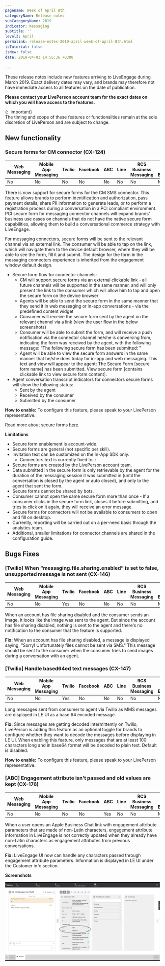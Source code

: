 ```yaml
---
pagename: Week of April 8th
categoryName: Release notes
subCategoryName: 2019
indicator: messaging
subtitle: ''
level3: April
permalink: release-notes-2019-april-week-of-april-8th.html
isTutorial: false
isNew: false
date: 2019-04-03 14:56:36 +0300

---
```

These release notes include new features arriving to LiveEngage during March 2019. Exact delivery dates may vary, and brands may therefore not have immediate access to all features on the date of publication.

**Please contact your LivePerson account team for the exact dates on which you will have access to the features.**

{: .important}  
The timing and scope of these features or functionalities remain at the sole discretion of LivePerson and are subject to change.

## New functionality

### Secure forms for CM connector (CX-124)

| Web Messaging | Mobile App Messaging | Twilio | Facebook | ABC | Line | RCS Business Messaging | Google My Business | WhatsApp | CM | Chat |
| --- | --- | --- | --- | --- | --- | --- | --- | --- | --- | --- |
| No | No | No | No | No | No | No | No | No | Yes | No |

There is now support for secure forms for the CM SMS connector. This feature allows brands to perform identification and authorization, pass payment details, share PII information to generate leads, or to perform a registration process during a conversation in a PCI compliant environment. PCI secure form for messaging connector channels will expand brands’ business use cases on channels that do not have the native secure form capabilities, allowing them to build a conversational commerce strategy with LiveEngage.

For messaging connectors, secure forms will be sent to the relevant channel via an external link. The consumer will be able to tap on the link, which will navigate them to the device default browser, where they will be able to see the form, fill it and submit. The design for the form in the messaging connectors experience is inherited from the engagement window default design.

* Secure form flow for connector channels:
  * CM will support secure forms via an external clickable link - all future channels will be supported in the same manner, and will only present the link to the consumer which will allow him to tap and open the secure form on the device browser
  * Agents will be able to send the secure form in the same manner that they send it in web messaging or in-app conversations - via the predefined content widget
  * Consumer will receive the secure form sent by the agent on the relevant channel via a link (view the user flow in the below screenshots)
  * Consumer will be able to submit the form, and will receive a push notification via the connector channel he/she is conversing from, indicating the form was received by the agent, with the following message: “The following secure form has been submitted: ”
  * Agent will be able to view the secure form answers in the same manner that he/she does today for in-app and web messaging. This text and view will appear to the agent: The Secure Form \[secure form name\] has been submitted. View secure form \[contains clickable link to view secure form content\].
* Agent conversation transcript indicators for connectors secure forms will show the following status:
  * Sent by the agent
  * Received by the consumer
  * Submitted by the consumer

**How to enable:** To configure this feature, please speak to your LivePerson representative.

Read more about secure forms [here](https://knowledge.liveperson.com/security-regulations-secure-forms-secure-forms-for-messaging-user-guide.html). 

**Limitations**

* Secure form enablement is account-wide.
* Secure forms are general (not specific per skill).
* Invitation text can be customized on the In-App SDK only.
  * Connectors text is currently fixed to: <secure form name>: <secure form link>
* Secure forms are created by the LivePerson account team.
* Data submitted in the secure form is only retrievable by the agent for the duration of the messaging session it was submitted in (until the conversation is closed by the agent or auto closed), and only to the agent that sent the form.
* Secure forms cannot be shared by bots.
* Consumer cannot open the same secure form more than once - If a consumer clicks in the secure form link, closes it before submitting, and tries to click on it again, they will receive an error message.
* Secure forms for connectors will not be available to consumers to open and fill on desktop.
* Currently, reporting will be carried out on a per-need basis through the analytics team.
* Additional, smaller limitations for connector channels are shared in the configuration guide.

## Bugs Fixes

### \[Twilio\] When “messaging.file.sharing.enabled” is set to false, unsupported message is not sent (CX-146)

| Web Messaging | Mobile App Messaging | Twilio | Facebook | ABC | Line | RCS Business Messaging | Google My Business | WhatsApp | CM | Chat |
| --- | --- | --- | --- | --- | --- | --- | --- | --- | --- | --- |
| No | No | Yes | No | No | No | No | No | No | No | No |

When an account has file sharing disabled and the consumer sends an image, it looks like the image was sent to the agent. But since the account has file sharing disabled, nothing is sent to the agent and there's no notification to the consumer that the feature is supported.

**Fix:** When an account has file sharing disabled, a message is displayed saying, "Sorry! Unfortunately files cannot be sent via SMS." This message should be sent to the consumer when the consumer tries to send images during a conversation with an agent.

### \[Twilio\] Handle based64ed text messages (CX-147)

| Web Messaging | Mobile App Messaging | Twilio | Facebook | ABC | Line | RCS Business Messaging | Google My Business | WhatsApp | CM | Chat |
| --- | --- | --- | --- | --- | --- | --- | --- | --- | --- | --- |
| No | No | Yes | No | No | No | No | No | No | No | No |

Long messages sent from consumer to agent via Twilio as MMS messages are displayed in LE UI as a base 64 encoded message.

**Fix:** Since messages are getting decoded intermittently on Twilio, LivePerson is adding this feature as an optional toggle for brands to configure whether they want to decode the messages before displaying in LE UI. When enabling this feature, only messages that are at least 100 characters long and in base64 format will be decoded to plain text. Default is disabled.

**How to enable:** To configure this feature, please speak to your LivePerson representative.

### \[ABC\] Engagement attribute isn't passed and old values are kept (CX-176)

| Web Messaging | Mobile App Messaging | Twilio | Facebook | ABC | Line | RCS Business Messaging | Google My Business | WhatsApp | CM | Chat |
| --- | --- | --- | --- | --- | --- | --- | --- | --- | --- | --- |
| No | No | No | No | Yes | No | No | No | No | No | No |

When a user opens an Apple Business Chat link with engagement attribute parameters that are made of non-Latin characters, engagement attribute information in LiveEngage is not correctly updated when they already have non-Latin characters as engagement attributes from previous conversations.

**Fix:** LiveEngage UI now can handle any characters passed through engagement attribute parameters. Information is displayed in LE UI under the Customer info section.

**Screenshots**

![](/img/week-of-april-8th-1.png)